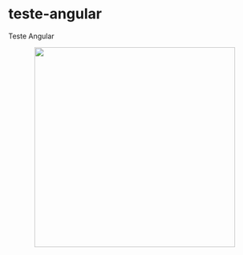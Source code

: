 # teste-angular

Teste Angular

<p align="center"><img src="https://upload.wikimedia.org/wikipedia/commons/c/ca/AngularJS_logo.svg" width="400"></p>